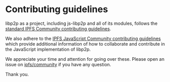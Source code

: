 # Contributing guidelines

libp2p as a project, including js-libp2p and all of its modules, follows the [standard IPFS Community contributing guidelines](https://github.com/ipfs/community/blob/master/contribution-guidelines.md).

We also adhere to the [IPFS JavaScript Community contributing guidelines](https://github.com/ipfs/community/blob/master/js-code-guidelines.md) which provide additional information of how to collaborate and contribute in the JavaScript implementation of libp2p.

We appreciate your time and attention for going over these. Please open an issue on [ipfs/community](https://github.com/ipfs/community) if you have any question.

Thank you.

